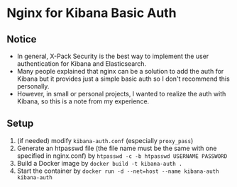 # Nginx for Kibana Basic Auth

## Notice
- In general, X-Pack Security is the best way to implement the user authentication for Kibana and Elasticsearch.
- Many people explained that nginx can be a solution to add the auth for Kibana but it provides just a simple basic auth so I don't recommend this personally.
- However, in small or personal projects, I wanted to realize the auth with Kibana, so this is a note from my experience.

## Setup
1. (if needed) modify `kibana-auth.conf` (especially `proxy_pass`)
2. Generate an htpasswd file (the file name must be the same with one specified in nginx.conf) by `htpasswd -c -b htpasswd USERNAME PASSWORD`
3. Build a Docker image by `docker build -t kibana-auth .`
4. Start the container by `docker run -d --net=host --name kibana-auth kibana-auth`

